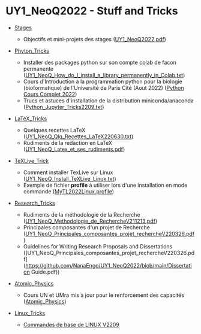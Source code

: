 # UY1_NeoQ2022 - Stuff and Tricks

* [Stages](https://github.com/NanaEngo/UY1_NeoQ_Stuffs/tree/main/Stages)
  * Objectifs et mini-projets des stages ([UY1_NeoQ2022.pdf](https://github.com/NanaEngo/UY1_NeoQ_Stuffs/blob/main/Stages/UY1_NeoQ_Stage2022.pdf))

* [Phyton_Tricks](https://github.com/NanaEngo/UY1_NeoQ_Stuffs/tree/main/Python_Tricks)
  * Installer des packages python sur son compte colab de facon permanente ([UY1_NeoQ_How_do_I_install_a_library_permanently_in_Colab.txt](https://github.com/NanaEngo/UY1_NeoQ2022/blob/main/Python_Tricks/UY1_NeoQ_How_do_I_install_a_library_permanently_in_Colab.txt))
  * Cours d'Introduction à la programmation python pour la biologie (bioformatique) de l'Université de Paris Cité (Aout 2022) ([Python Cours Complet 2022](https://github.com/NanaEngo/UY1_NeoQ_Stuffs/blob/main/Python_Tricks/Python%20Cours%20Complet%20V2022.pdf))
  * Trucs et astuces d'installation de la distribution miniconda/anaconda ([Python_Jupyter_Tricks2209.txt](https://github.com/NanaEngo/UY1_NeoQ2022/blob/main/Python_Tricks/Python_Jupyter_Tricks2209.txt))

* [LaTeX_Tricks](https://github.com/NanaEngo/UY1_NeoQ_Stuffs/tree/main/LaTeX_Tricks)
  * Quelques recettes LaTeX ([UY1_NeoQ_Qlq_Recettes_LaTeX220630.txt](https://github.com/NanaEngo/UY1_NeoQ_Stuffs/tree/main/LaTeX_Tricks/UY1_NeoQ_Qlq_Recettes_LaTeX220630.txt))
  * Rudiments de la redaction en LaTeX ([UY1_NeoQ_Latex_et_ses_rudiments.pdf](https://github.com/NanaEngo/UY1_NeoQ_Stuffs/tree/main/LaTeX_Tricks/UY1_NeoQ_Latex_et_ses_rudiments.pdf))

* [TeXLive_Trick](https://github.com/NanaEngo/UY1_NeoQ_Stuffs/tree/main/TeXLive_Tricks)
  * Comment installer TexLive sur Linux ([UY1_NeoQ_Install_TeXLive_Linux.txt](https://github.com/NanaEngo/UY1_NeoQ_Stuffs/tree/main/TeXLive_Tricks/UY1_NeoQ_Install_TeXLive_Linux.txt))
  * Exemple de fichier **profile** à utiliser lors d'une installation en mode commande ([MyTL2022Linux.profile](https://github.com/NanaEngo/UY1_NeoQ_Stuffs/tree/main/TeXLive_Tricks/MyTL2022Linux.profile.txt)) 

* [Research_Tricks](https://github.com/NanaEngo/UY1_NeoQ_Stuffs/tree/main/Research_Tricks)
  * Rudiments de la méthodologie de la Recherche ([UY1_NeoQ_Methodologie_de_RechercheV211213.pdf](https://github.com/NanaEngo/UY1_NeoQ_Stuffs/tree/main/Research_Tricks/UY1_NeoQ_Beamer_Methodologie_de_RechercheV211213.pdf))
  * Principales composantes d'un projet de Recherche ([UY1_NeoQ_Principales_composantes_projet_rechercheV220326.pdf](https://github.com/NanaEngo/UY1_NeoQ2022/blob/main/UY1_NeoQ_Principales_composantes_projet_rechercheV220326.pdf))
  * Guidelines for Writing Research Proposals and Dissertations ([UY1_NeoQ_Principales_composantes_projet_rechercheV220326.pdf](https://github.com/NanaEngo/UY1_NeoQ2022/blob/main/Dissertation Guide.pdf))


* [Atomic_Physics](https://github.com/NanaEngo/UY1_NeoQ_Stuffs/tree/main/Atomic_Physics)
  * Cours UN et UMra mis à jour pour le renforcement des capacités ([Atomic_Physics](https://github.com/NanaEngo/UY1_NeoQ_Stuffs/blob/main/Atomic_Physics/PhysAtomiqV2209_Chapitres%201-4.pdf)) 

* [Linux_Tricks](https://github.com/NanaEngo/UY1_NeoQ_Stuffs/tree/main/Linux_Tricks)
  * [Commandes de base de LINUX V2209](https://docs.google.com/document/d/1_m6KMBfJAMpmk-HUIWPnT6nt-koY4LJuLGYVyQ4f02g/edit)  
